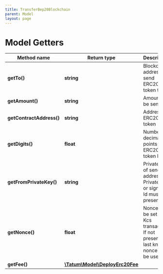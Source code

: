 ```yaml
---
title: TransferBep20Blockchain
parent: Model
layout: page
---
```


# Model Getters

Method name | Return type | Description | Notes
------------ | ------------- | ------------- | -------------
**getTo()** | **string** | Blockchain address to send ERC20 token to |
**getAmount()** | **string** | Amount to be sent. |
**getContractAddress()** | **string** | Address of ERC20 token |
**getDigits()** | **float** | Number of decimal points that ERC20 token has. |
**getFromPrivateKey()** | **string** | Private key of sender address. Private key, or signature Id must be present. |
**getNonce()** | **float** | Nonce to be set to Kcs transaction. If not present, last known nonce will be used. | [optional]
**getFee()** | [**\Tatum\Model\DeployErc20Fee**](../DeployErc20Fee) |  | [optional]

